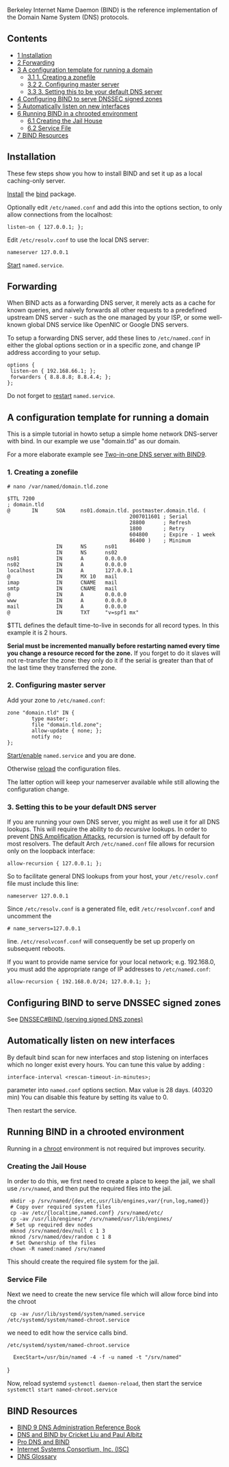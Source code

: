 Berkeley Internet Name Daemon (BIND) is the reference implementation of the Domain Name System (DNS) protocols.

## Contents

*   [1 Installation](#Installation)
*   [2 Forwarding](#Forwarding)
*   [3 A configuration template for running a domain](#A_configuration_template_for_running_a_domain)
    *   [3.1 1\. Creating a zonefile](#1._Creating_a_zonefile)
    *   [3.2 2\. Configuring master server](#2._Configuring_master_server)
    *   [3.3 3\. Setting this to be your default DNS server](#3._Setting_this_to_be_your_default_DNS_server)
*   [4 Configuring BIND to serve DNSSEC signed zones](#Configuring_BIND_to_serve_DNSSEC_signed_zones)
*   [5 Automatically listen on new interfaces](#Automatically_listen_on_new_interfaces)
*   [6 Running BIND in a chrooted environment](#Running_BIND_in_a_chrooted_environment)
    *   [6.1 Creating the Jail House](#Creating_the_Jail_House)
    *   [6.2 Service File](#Service_File)
*   [7 BIND Resources](#BIND_Resources)

## Installation

These few steps show you how to install BIND and set it up as a local caching-only server.

[Install](/index.php/Install "Install") the [bind](https://www.archlinux.org/packages/?name=bind) package.

Optionally edit `/etc/named.conf` and add this into the options section, to only allow connections from the localhost:

```
listen-on { 127.0.0.1; };

```

Edit `/etc/resolv.conf` to use the local DNS server:

```
nameserver 127.0.0.1

```

[Start](/index.php/Start "Start") `named.service`.

## Forwarding

When BIND acts as a forwarding DNS server, it merely acts as a cache for known queries, and naively forwards all other requests to a predefined upstream DNS server - such as the one managed by your ISP, or some well-known global DNS service like OpenNIC or Google DNS servers.

To setup a forwarding DNS server, add these lines to `/etc/named.conf` in either the global options section or in a specific zone, and change IP address according to your setup.

```
options {
 listen-on { 192.168.66.1; };
 forwarders { 8.8.8.8; 8.8.4.4; };
};

```

Do not forget to [restart](/index.php/Restart "Restart") `named.service`.

## A configuration template for running a domain

This is a simple tutorial in howto setup a simple home network DNS-server with bind. In our example we use "domain.tld" as our domain.

For a more elaborate example see [Two-in-one DNS server with BIND9](http://www.howtoforge.com/two_in_one_dns_bind9_views).

### 1\. Creating a zonefile

```
# nano /var/named/domain.tld.zone

```

```
$TTL 7200
; domain.tld
@       IN      SOA     ns01.domain.tld. postmaster.domain.tld. (
                                        2007011601 ; Serial
                                        28800      ; Refresh
                                        1800       ; Retry
                                        604800     ; Expire - 1 week
                                        86400 )    ; Minimum
                IN      NS      ns01
                IN      NS      ns02
ns01            IN      A       0.0.0.0
ns02            IN      A       0.0.0.0
localhost       IN      A       127.0.0.1
@               IN      MX 10   mail
imap            IN      CNAME   mail
smtp            IN      CNAME   mail
@               IN      A       0.0.0.0
www             IN      A       0.0.0.0
mail            IN      A       0.0.0.0
@               IN      TXT     "v=spf1 mx"

```

$TTL defines the default time-to-live in seconds for all record types. In this example it is 2 hours.

**Serial must be incremented manually before restarting named every time you change a resource record for the zone.** If you forget to do it slaves will not re-transfer the zone: they only do it if the serial is greater than that of the last time they transferred the zone.

### 2\. Configuring master server

Add your zone to `/etc/named.conf`:

```
zone "domain.tld" IN {
        type master;
        file "domain.tld.zone";
        allow-update { none; };
        notify no;
};

```

[Start/enable](/index.php/Start/enable "Start/enable") `named.service` and you are done.

Otherwise [reload](/index.php/Reload "Reload") the configuration files.

The latter option will keep your nameserver available while still allowing the configuration change.

### 3\. Setting this to be your default DNS server

If you are running your own DNS server, you might as well use it for all DNS lookups. This will require the ability to do *recursive* lookups. In order to prevent [DNS Amplification Attacks](https://www.us-cert.gov/ncas/alerts/TA13-088A), recursion is turned off by default for most resolvers. The default Arch `/etc/named.conf` file allows for recursion only on the loopback interface:

```
allow-recursion { 127.0.0.1; };

```

So to facilitate general DNS lookups from your host, your `/etc/resolv.conf` file must include this line:

```
nameserver 127.0.0.1

```

Since `/etc/resolv.conf` is a generated file, edit `/etc/resolvconf.conf` and uncomment the

```
# name_servers=127.0.0.1

```

line. `/etc/resolvconf.conf` will consequently be set up properly on subsequent reboots.

If you want to provide name service for your local network; e.g. 192.168.0, you must add the appropriate range of IP addresses to `/etc/named.conf`:

```
allow-recursion { 192.168.0.0/24; 127.0.0.1; };

```

## Configuring BIND to serve DNSSEC signed zones

See [DNSSEC#BIND (serving signed DNS zones)](/index.php/DNSSEC#BIND_.28serving_signed_DNS_zones.29 "DNSSEC")

## Automatically listen on new interfaces

By default bind scan for new interfaces and stop listening on interfaces which no longer exist every hours. You can tune this value by adding :

```
interface-interval <rescan-timeout-in-minutes>;

```

parameter into `named.conf` options section. Max value is 28 days. (40320 min)
You can disable this feature by setting its value to 0.

Then restart the service.

## Running BIND in a chrooted environment

Running in a [chroot](/index.php/Chroot "Chroot") environment is not required but improves security.

### Creating the Jail House

In order to do this, we first need to create a place to keep the jail, we shall use `/srv/named`, and then put the required files into the jail.

```
 mkdir -p /srv/named/{dev,etc,usr/lib/engines,var/{run,log,named}}
 # Copy over required system files
 cp -av /etc/{localtime,named.conf} /srv/named/etc/
 cp -av /usr/lib/engines/* /srv/named/usr/lib/engines/
 # Set up required dev nodes
 mknod /srv/named/dev/null c 1 3
 mknod /srv/named/dev/random c 1 8
 # Set Ownership of the files
 chown -R named:named /srv/named

```

This should create the required file system for the jail.

### Service File

Next we need to create the new service file which will allow force bind into the chroot

```
 cp -av /usr/lib/systemd/system/named.service /etc/systemd/system/named-chroot.service

```

we need to edit how the service calls bind.

 `/etc/systemd/system/named-chroot.service` 
```
  ExecStart=/usr/bin/named -4 -f -u named -t "/srv/named"

```
}

Now, reload systemd `systemctl daemon-reload`, then start the service `systemctl start named-chroot.service`

## BIND Resources

*   [BIND 9 DNS Administration Reference Book](http://www.reedmedia.net/books/bind-dns/)
*   [DNS and BIND by Cricket Liu and Paul Albitz](http://shop.oreilly.com/product/9780596100575.do)
*   [Pro DNS and BIND](http://www.netwidget.net/books/apress/dns/intro.html)
*   [Internet Systems Consortium, Inc. (ISC)](http://www.isc.org/)
*   [DNS Glossary](http://www.menandmice.com/knowledgehub/dnsglossary)